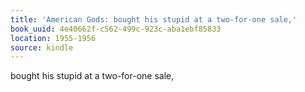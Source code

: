```yaml
---
title: 'American Gods: bought his stupid at a two-for-one sale,'
book_uuid: 4e40662f-c562-499c-923c-aba1ebf85833
location: 1955-1956
source: kindle
---
```


bought his stupid at a two-for-one sale,